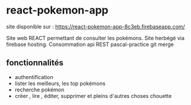 # react-pokemon-app

site disponible sur : https://react-pokemon-app-8c3eb.firebaseapp.com/

Site web REACT permettant de consulter les pokémons. Site herbégé via firebase hosting. Consommation api REST 
pascal-practice git merge
## fonctionnalités

* authentification
* lister les meilleurs, les top pokémons
* recherche pokémon
* créer , lire , éditer, supprimer et pleins d'autres choses chouette


